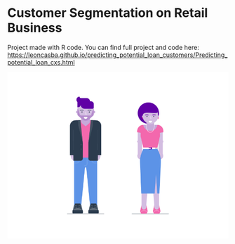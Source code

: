 # Customer Segmentation on Retail Business

Project made with R code. You can find full project and code here: https://leoncasba.github.io/predicting_potential_loan_customers/Predicting_potential_loan_cxs.html

![image](https://github.com/leoncasba/Customer_Segmentation_ecommerce/raw/main/segmentation.gif)

